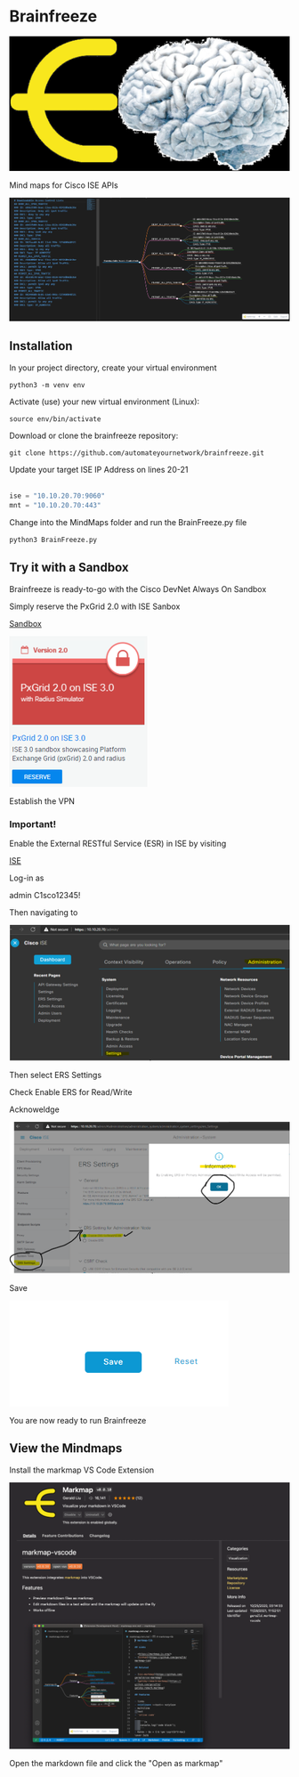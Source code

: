 # Brainfreeze

![logo](images/brainfreeze_logo.png)

Mind maps for Cisco ISE APIs

![dACLS](/images/example.png)

## Installation

In your project directory, create your virtual environment

``` console
python3 -m venv env
```

Activate (use) your new virtual environment (Linux):

``` console
source env/bin/activate
```

Download or clone the brainfreeze repository:

``` console
git clone https://github.com/automateyournetwork/brainfreeze.git
```

Update your target ISE IP Address on lines 20-21

```python

ise = "10.10.20.70:9060"
mnt = "10.10.20.70:443"

```

Change into the MindMaps folder and run the BrainFreeze.py file

```python
python3 BrainFreeze.py
```

## Try it with a Sandbox 

Brainfreeze is ready-to-go with the Cisco DevNet Always On Sandbox 

Simply reserve the PxGrid 2.0 with ISE Sanbox

[Sandbox](https://devnetsandbox.cisco.com/RM/Topology)

![Sandbox](/images/sandbox.png)

Establish the VPN 

### Important! 

Enable the External RESTful Service (ESR) in ISE by visiting

[ISE](https://10.10.20.70/)

Log-in as 

admin
C1sco12345!

Then navigating to 

![ISE_Admin](/images/ISE_Admin.png)

Then select ERS Settings 

Check Enable ERS for Read/Write

Acknoweldge

![ERS_Enable](/images/enable_ers.png)

Save

![Save](/images/save.png)

You are now ready to run Brainfreeze

## View the Mindmaps 

Install the markmap VS Code Extension

![Mark Map](/images/markmap.png)

Open the markdown file and click the "Open as markmap" 